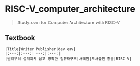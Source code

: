 # RISC-V_computer_architecture
> Studyroom for Computer Architecture with RISC-V

## Textbook
    
    |Title|Writer|Publisher|dev env|  
    |:---:|:---:|:---:|:---:|    
    |원리부터 설계까지 쉽고 명확한 컴퓨터구조|서태원|도서출판 홍릉|RISC-V|  